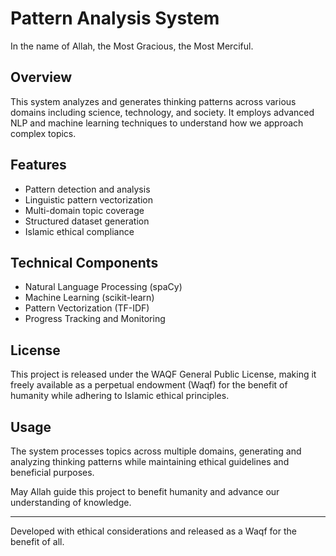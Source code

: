 # Pattern Analysis System

In the name of Allah, the Most Gracious, the Most Merciful.

## Overview
This system analyzes and generates thinking patterns across various domains including science, technology, and society. It employs advanced NLP and machine learning techniques to understand how we approach complex topics.

## Features
- Pattern detection and analysis
- Linguistic pattern vectorization
- Multi-domain topic coverage
- Structured dataset generation
- Islamic ethical compliance

## Technical Components
- Natural Language Processing (spaCy)
- Machine Learning (scikit-learn)
- Pattern Vectorization (TF-IDF)
- Progress Tracking and Monitoring

## License
This project is released under the WAQF General Public License, making it freely available as a perpetual endowment (Waqf) for the benefit of humanity while adhering to Islamic ethical principles.

## Usage
The system processes topics across multiple domains, generating and analyzing thinking patterns while maintaining ethical guidelines and beneficial purposes.

May Allah guide this project to benefit humanity and advance our understanding of knowledge.

---
Developed with ethical considerations and released as a Waqf for the benefit of all.
